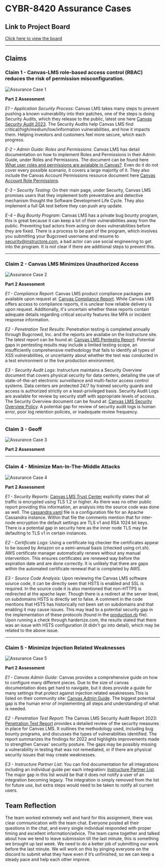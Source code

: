 # CYBR-8420 Assurance Cases

## Link to Project Board
[Click here to view the board](https://github.com/users/jschrack/projects/4/views/1)

---


## Claims

### **Claim 1 - Canvas-LMS role-based access control (RBAC) reduces the risk of permission misconfiguration.**
![Assurance Case 1](./Diagrams/Assurance-Case-1.png)


**Part 2 Assessment**

*E1 – Application Security Process*: Canvas LMS takes many steps to prevent pushing a known vulnerability into their patches, one of the steps is doing Security Audits, which they release to the public, latest one here [Canvas Security Audit 2023](https://www.instructure.com/sites/default/files/file/2023-04/Canvas_Security%20Audit_Report_2023.pdf). The Security Audits help Canvas LMS find critical/high/medium/low/information vulnerabilities, and how it impacts them. Helping investors and customers feel more secure, which each progress.

*E-2  – Admin Guide: Roles and Permissions*: Canvas LMS has detail documentation on how to implement Roles and Permissions in their Admin Guide, under Roles and Permissions. The document can be found here [What user roles and permissions are avialable in Canvas?](https://community.canvaslms.com/t5/Admin-Guide/What-user-roles-and-permissions-are-available-in-Canvas/ta-p/102 ). Even do it do not cover every possible scenario, it covers a large majority of it. They also include the Canvas Account Permissions resource document here [Canvas Account Role Permissions](https://community.canvaslms.com/t5/Canvas-Resource-Documents/Canvas-Account-Role-Permissions/ta-p/387078).

*E-3 – Security Testing*: On their main page, under Security, Canvas LMS promises users that they implement both preventative and detective mechanism thought the Software Development Life Cycle. They also implement a full QA test before they can push any update.

*E-4 – Bug Bounty Program*: Canvas LMS has a private bug bounty program, this is great because it can keep a lot of their vulnerabilities away from the public. Preventing bad actors from acting on does vulnerabilities before they are fixed. There is a process to be part of the program, which involves you submitting your Bugcrowd username and resume to security@instructore.com, a bad actor can use social engineering to get into the program. It is not clear if there are additional steps to prevent this. 

----

### **Claim 2 - Canvas LMS Minimizes Unauthorized Access**
![Assurance Case 2](./Diagrams/Assurance-Case-2.png)

**Part 2 Assessment**  

*E1 - Compliance Report*: Canvas LMS product compliance packages are available upon request at: [Canvas Compliance Report](https://www.instructure.com/trust-center/resources). While Canvas LMS offers access to compliance reports, it is unclear how reliable delivery is upon request. Additionally, it's uncertain whether these reports contain adequate details regarding critical security features like MFA or incident response information.  

*E2 - Penetration Test Results*: Penetration testing is completed annually through Bugcrowd, Inc. and the reports are availabe on the Instructure site. The latest report can be found at: [Canvas LMS Pentestig Report](https://www.instructure.com/sites/default/files/file/2023-04/Canvas_Security%20Audit_Report_2023.pdf). Potential gaps in pentesting results may include a limited testing scope, an insufficiently comprehensive methodology that fails to identify all types of XSS vulnerabilities, or uncertainty about whether the test was conducted in a test environment or the live production environment.

*E3 - Security Audit Logs*: Instructure maintains a Security Overview document that covers physical security for data centers, detailing the use of state-of-the-art electronic surveillance and multi-factor access control systems. Data centers are protected 24/7 by trained security guards and access is authorized strictly on a least-privileged basis. Security Audit Logs are available for review by security staff with appropriate levels of access. The Security Overview document can be found at: [Canvas LMS Security Overview Policy](https://www.instructure.com/trust-center/resources). A potential gap for review of security audit logs is human error, poor log retention policies, or inadequate review frequency.

----

### **Claim 3 - Geoff**
![Assurance Case 3](./Diagrams/Assurance-Case-3.png)

**Part 2 Assessment**  

----

### **Claim 4 - Minimize Man-In-The-Middle Attacks**
![Assurance Case 4](./Diagrams/Claim4.png)

**Part 2 Assessment**

*E1 - Security Reports*: [Canvas LMS Trust Center](https://www.instructure.com/trust-center/security) explicitly states that all traffic is encrypted using TLS 1.2 or higher. As there was no other public report providing this information, an analysis into the source code was done as well. The [cassandra.yaml](https://github.com/instructure/canvas-lms/blob/master/build/docker-compose/cassandra/cassandra.yaml) file is a configuration file for an Apache Cassandra instance. Within that file the comments mention that for inter-node encryption the default settings are TLS v1 and RSA 1024 bit keys. There is a potential gap in security here as the inner node TLS may be defaulting to TLS v1 in certain instances.   

*E2 - Certificate Logs*: Using a certificate log checker the certificates appear to be issued by Amazon on a semi-annual basis (checked using crt.sh). AWS certificate manager automatically renews without any manual intervention. This ensures certificates are renewed way before the expiration date and are done correctly. It is unlikely that there are gaps within the automated certificate renewal that is completed by AWS.

*E3 - Source Code Analysis*: Upon reviewing the Canvas LMS software source code, it can be directly seen that HSTS is enabled and SSL is required. In the source code it is also mentioned that non-HTTPS is redirected at the apache layer. Though there is a redirect at the server level, on subdomains HSTS is directly set to false. A comment in the code mentions that HSTS has historically not been set on subdomains and that enabling it may cause issues. This may lead to a potential security gap in the implementation of these protocols (found in the [production.rb](https://github.com/instructure/canvas-lms/blob/master/config/environments/production.rb) file). Upon running a check through hardenize.com, the results stated that there was an issue with HSTS configuration (it didn't go into detail), which may be related to the above issue.

----

### **Claim 5 - Minimize Injection Related Weaknesses**
![Assurance Case 5](./Diagrams/AssuranceCaseDiagram.png)

**Part 2 Assessment**  

*E1 - Canvas Admin Guide*: Canvas provides a comprehensive guide on how to configure many different pieces. Due to the size of canvas documentation does get hard to navigate, but it does provide a guide for many settings that protect against injection related weaknesses.This is listed on their community site: [Canvas Admin Guide](https://community.canvaslms.com/t5/Admin-Guide/tkb-p/admin). The biggest potential gap is the human error of implementing all steps and understanding of what is needed. 

*E2 - Penetration Test Report*: The Canvas LMS Security Audit Report 2023: [Penetration Test Report](https://www.instructure.com/sites/default/files/file/2023-04/Canvas_Security%20Audit_Report_2023.pdf) provides a detailed review of the security measures in place for Canvas LMS. It outlines the methodology used, including bug bounty programs, and discusses the types of vulnerabilities identified. The report summarizes the findings for 2022 and highlights improvements made to strengthen Canvas' security posture. The gaps may be possibly missing a vulnerability in testing that was not remediated, or if there are physical security issues that may create weaknesses.

*E3 - Instructure Partner List*: You can find documentation for all integrations including an individual guide per each integration: [Instructure Partner List](https://community.canvaslms.com/t5/Partners/ct-p/partners). The major gap in this list would be that it does not notify a user of an integration becoming legacy. The integration is simply removed from the list for future use, but extra steps would need to be taken to notify all current users. 


## Team Reflection
The team worked extremely well and hard for this assignment, there was clear communication with the team chat. Everyone posted all their questions in the chat, and every single individual responded with proper timing and excellent information/advice. The team came together and talked about how we tend to leave submission till the last minute, this is something we brought up last week. We need to do a better job of submitting our work before the last minute. We will work on this by pinging everyone on the discord to submit what they have even if it’s unfinished, so we can keep a steady pace and help each other improve.
